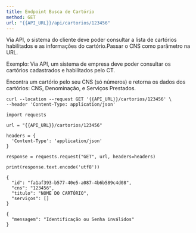 ```yaml
---
title: Endpoint Busca de Cartório
method: GET
url: "{{API_URL}}/api/cartorios/123456"
---
```



Via API, o sistema do cliente deve poder consultar a lista de cartórios habilitados e as informações do cartório.Passar o CNS como parâmetro na URL. 

Exemplo: Via API, um sistema de empresa deve poder consultar os cartórios cadastrados e habilitados pelo CT. 


Encontra um cartório pelo seu CNS (só números) e retorna os dados dos cartórios: CNS, Denominação, e Serviços Prestados.


```request:cURL
curl --location --request GET '{{API_URL}}/cartorios/123456' \
--header 'Content-Type: application/json' 
```

```request:Python
import requests

url = "{{API_URL}}/cartorios/123456"

headers = {
  'Content-Type': 'application/json'
}

response = requests.request("GET", url, headers=headers)

print(response.text.encode('utf8'))
```


```response:200
{
  "id": "fa1af393-b577-40e5-a087-4b6b589c4d08",
  "cns": "123456",
  "titulo": "NOME DO CARTÓRIO",
  "serviços": []
}
```


```response:401
{
  "mensagem": "Identificação ou Senha inválidos"
}
```